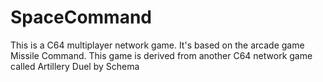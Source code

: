 SpaceCommand
============

This is a C64 multiplayer network game. It's based on the arcade game Missile Command. This game is derived from another C64 network game called Artillery Duel by Schema

